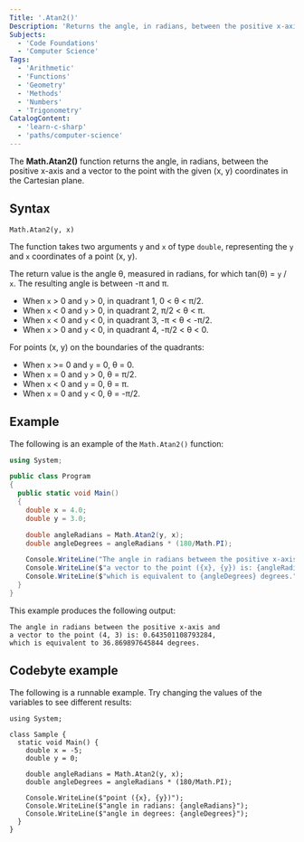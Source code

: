 ```yaml
---
Title: '.Atan2()'
Description: 'Returns the angle, in radians, between the positive x-axis and the vector to point (x, y).'
Subjects:
  - 'Code Foundations'
  - 'Computer Science'
Tags:
  - 'Arithmetic'
  - 'Functions'
  - 'Geometry'
  - 'Methods'
  - 'Numbers'
  - 'Trigonometry'
CatalogContent:
  - 'learn-c-sharp'
  - 'paths/computer-science'
---
```


The **Math.Atan2()** function returns the angle, in radians, between the positive x-axis and a vector to the point with the given (x, y) coordinates in the Cartesian plane.

## Syntax

```pseudo
Math.Atan2(y, x)
```

The function takes two arguments `y` and `x` of type `double`, representing the `y` and `x` coordinates of a point (x, y).

The return value is the angle θ, measured in radians, for which tan(θ) = `y` / `x`. The resulting angle is between -π and π.

- When `x` > 0 and `y` > 0, in quadrant 1, 0 < θ < π/2.
- When `x` < 0 and `y` > 0, in quadrant 2, π/2 < θ < π.
- When `x` < 0 and `y` < 0, in quadrant 3, -π < θ < -π/2.
- When `x` > 0 and `y` < 0, in quadrant 4, -π/2 < θ < 0.

For points (x, y) on the boundaries of the quadrants:

- When `x` >= 0 and `y` = 0, θ = 0.
- When `x` = 0 and `y` > 0, θ = π/2.
- When `x` < 0 and `y` = 0, θ = π.
- When `x` = 0 and `y` < 0, θ = -π/2.

## Example

The following is an example of the `Math.Atan2()` function:

```cs
using System;

public class Program
{
  public static void Main()
  {
    double x = 4.0;
    double y = 3.0;

    double angleRadians = Math.Atan2(y, x);
    double angleDegrees = angleRadians * (180/Math.PI);

    Console.WriteLine("The angle in radians between the positive x-axis and");
    Console.WriteLine($"a vector to the point ({x}, {y}) is: {angleRadians},");
    Console.WriteLine($"which is equivalent to {angleDegrees} degrees.");
  }
}
```

This example produces the following output:
```
The angle in radians between the positive x-axis and
a vector to the point (4, 3) is: 0.643501108793284,
which is equivalent to 36.869897645844 degrees.
```

## Codebyte example

The following is a runnable example. Try changing the values of the variables to see different results:

```codebyte/csharp
using System;

class Sample {
  static void Main() {
    double x = -5;
    double y = 0;

    double angleRadians = Math.Atan2(y, x);
    double angleDegrees = angleRadians * (180/Math.PI);

    Console.WriteLine($"point ({x}, {y})");
    Console.WriteLine($"angle in radians: {angleRadians}");
    Console.WriteLine($"angle in degrees: {angleDegrees}");
  }
}
```

